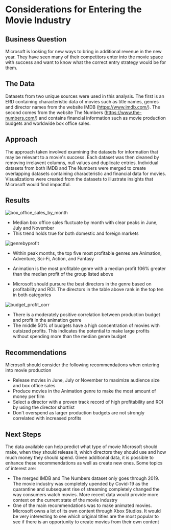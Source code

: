 # Considerations for Entering the Movie Industry 


## Business Question

Microsoft is looking for new ways to bring in additional revenue in the new year. They have seen many of their competitors enter into the movie space with success and want to know what the correct entry strategy would be for them. 

## The Data

Datasets from two unique sources were used in this analysis. The first is an ERD containing characteristic data of movies such as title names, genres and director names from the website IMDB (https://www.imdb.com/). The second comes from the website The Numbers (https://www.the-numbers.com/) and contains financial information such as movie production budgets and worldwide box office sales. 

## Approach

The approach taken involved examining the datasets for information that may be relevant to a movie's success. Each dataset was then cleaned by removing irrelavent columns, null values and duplicate entries. Individual datasets from both IMDB and The Numbers were merged to create overlapping datasets containing characteristic and financial data for movies. Visualizations were created from the datasets to illustrate insights that Microsoft would find impactful.  

## Results

![box_office_sales_by_month](https://user-images.githubusercontent.com/66101132/215112512-df89a175-c3ae-4112-95b9-a080af28a4e4.png)

* Median box office sales fluctuate by month with clear peaks in June, July and November 
* This trend holds true for both domestic and foreign markets

![genrebyprofit](https://user-images.githubusercontent.com/66101132/215112584-479c22ae-5ce6-47c5-a42a-b51282727571.png)

* Within peak months, the top five most profitable genres are Animation, Adventure, Sci-Fi, Action, and Fantasy
* Animation is the most profitable genre with a median profit 106% greater than the median profit of the group listed above

* Microsoft should pursure the best directors in the genre based on profitability and ROI. The directors in the table above rank in the top ten in both categories 

![budget_profit_corr](https://user-images.githubusercontent.com/66101132/215112645-b2b78df0-54d7-42ab-90cc-c4b2ab46cc02.png)

* There is a moderately positive correlation between production budget and profit in the animation genre
* The middle 50% of budgets have a high concentration of movies with outsized profits. This indicates the potential to make large profits without spending more than the median genre budget 

## Recommendations

Microsoft should consider the following recommendations when entering into movie production 
* Release movies in June, July or November to maximize audience size and box office sales 
* Produce movies in the Animation genre to make the most amount of money per film 
* Select a director with a proven track record of high profitability and ROI by using the director shortlist
* Don't overspend as larger production budgets are not strongly correlated with increased profits 

## Next Steps

The data available can help predict what type of movie Microsoft should make, when they should release it, which directors they should use and how much money they should spend. Given additional data, it is possible to enhance these recommendations as well as create new ones. Some topics of interest are:
* The merged IMDB and The Numbers dataset only goes through 2019. The movie industry was completely upended by Covid-19 as the quarantine and subsequent rise of streaming completely changed the way consumers watch movies. More recent data would provide more context on the current state of the movie industry 
* One of the main recommendations was to make animated movies. Microsoft owns a lot of its own content through Xbox Studios. It would be very interesting to see which original titles are the most popular to see if there is an opportunity to create movies from their own content
